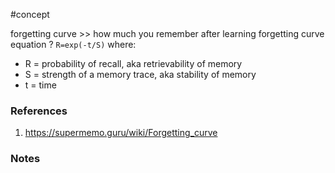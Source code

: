#concept

forgetting curve >> how much you remember after learning
forgetting curve equation
?
`R=exp(-t/S)`
where:
- R = probability of recall, aka retrievability of memory
- S = strength of a memory trace, aka stability of memory
- t = time
### References
1. https://supermemo.guru/wiki/Forgetting_curve
### Notes




